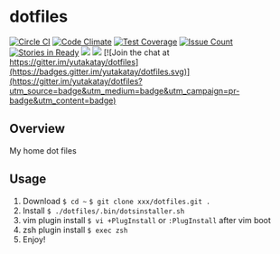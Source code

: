 dotfiles
===========

[![Circle CI](https://circleci.com/gh/yutakatay/dotfiles.svg?style=shield&circle-token=ad0dde00aa79d62e4d8becd310868691b0e82995)](https://circleci.com/gh/yutakatay/dotfiles)
[![Code Climate](https://codeclimate.com/github/yutakatay/dotfiles/badges/gpa.svg)](https://codeclimate.com/github/yutakatay/dotfiles)
[![Test Coverage](https://codeclimate.com/github/yutakatay/dotfiles/badges/coverage.svg)](https://codeclimate.com/github/yutakatay/dotfiles/coverage)
[![Issue Count](https://codeclimate.com/github/yutakatay/dotfiles/badges/issue_count.svg)](https://codeclimate.com/github/yutakatay/dotfiles)
[![Stories in Ready](https://badge.waffle.io/yutakatay/dotfiles.svg?label=ready&title=Ready)](http://waffle.io/yutakatay/dotfiles)
![](http://img.shields.io/badge/license-MIT-blue.svg)
![](https://img.shields.io/badge/OS-arch%2Fubuntu%2Fcent%2Ffedora%2Falpine-blue.svg)
[![Join the chat at https://gitter.im/yutakatay/dotfiles](https://badges.gitter.im/yutakatay/dotfiles.svg)](https://gitter.im/yutakatay/dotfiles?utm_source=badge&utm_medium=badge&utm_campaign=pr-badge&utm_content=badge)


Overview
---------

My home dot files


Usage
---------

1. Download
`$ cd ~`
`$ git clone xxx/dotfiles.git .`
3. Install
`$ ./dotfiles/.bin/dotsinstaller.sh`
4. vim plugin install
`$ vi +PlugInstall` or `:PlugInstall` after vim boot
5. zsh plugin install
`$ exec zsh`
6. Enjoy!


